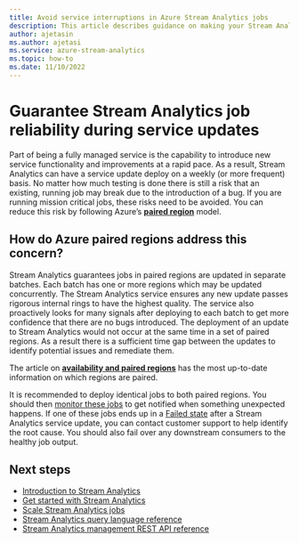 ```yaml
---
title: Avoid service interruptions in Azure Stream Analytics jobs
description: This article describes guidance on making your Stream Analytics jobs upgrade resilient.
author: ajetasin
ms.author: ajetasi
ms.service: azure-stream-analytics
ms.topic: how-to
ms.date: 11/10/2022
---
```


# Guarantee Stream Analytics job reliability during service updates

Part of being a fully managed service is the capability to introduce new service functionality and improvements at a rapid pace. As a result, Stream Analytics can have a service update deploy on a weekly (or more frequent) basis. No matter how much testing is done there is still a risk that an existing, running job may break due to the introduction of a bug. If you are running mission critical jobs, these risks need to be avoided. You can reduce this risk by following Azure’s **[paired region](../availability-zones/cross-region-replication-azure.md)** model. 

## How do Azure paired regions address this concern?

Stream Analytics guarantees jobs in paired regions are updated in separate batches. Each batch has one or more regions which may be updated concurrently. The Stream Analytics service ensures any new update passes rigorous internal rings to have the highest quality. The service also proactively looks for many signals after deploying to each batch to get more confidence that there are no bugs introduced. The deployment of an update to Stream Analytics would not occur at the same time in a set of paired regions. As a result there is a sufficient time gap between the updates to identify potential issues and remediate them.

The article on **[availability and paired regions](../availability-zones/cross-region-replication-azure.md)** has the most up-to-date information on which regions are paired.

It is recommended to deploy identical jobs to both paired regions. You should then [monitor these jobs](monitor-azure-stream-analytics.md) to get notified when something unexpected happens. If one of these jobs ends up in a [Failed state](./job-states.md) after a Stream Analytics service update, you can contact customer support to help identify the root cause. You should also fail over any downstream consumers to the healthy job output.

## Next steps

* [Introduction to Stream Analytics](stream-analytics-introduction.md)
* [Get started with Stream Analytics](stream-analytics-real-time-fraud-detection.md)
* [Scale Stream Analytics jobs](stream-analytics-scale-jobs.md)
* [Stream Analytics query language reference](/stream-analytics-query/stream-analytics-query-language-reference)
* [Stream Analytics management REST API reference](/rest/api/streamanalytics/)
